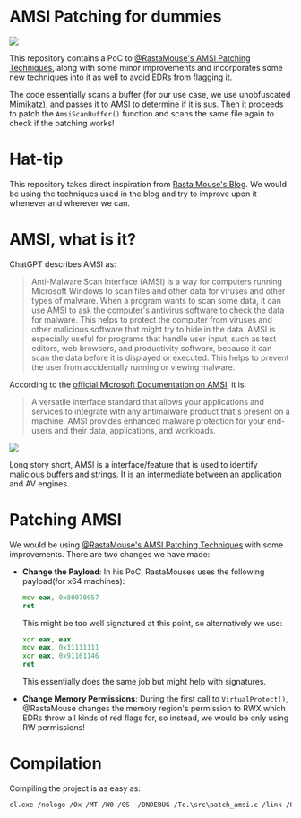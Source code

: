 # AMSI Patching for dummies

![](https://www.siliconera.com/wp-content/uploads/2022/11/FiDpzbCaYAINoN_.jpg)

This repository contains a PoC to [@RastaMouse's AMSI Patching Techniques](https://rastamouse.me/memory-patching-amsi-bypass/), along with some minor improvements and incorporates some new techniques into it as well to avoid EDRs from flagging it.

The code essentially scans a buffer (for our use case, we use unobfuscated Mimikatz), and passes it to AMSI to determine if it is sus. Then it proceeds to patch the `AmsiScanBuffer()` function and scans the same file again to check if the patching works!

# Hat-tip

This repository takes direct inspiration from [Rasta Mouse's Blog](https://rastamouse.me/memory-patching-amsi-bypass/). We would be using the techniques used in the blog and try to improve upon it whenever and wherever we can. 

# AMSI, what is it? 
ChatGPT describes AMSI as: 

> Anti-Malware Scan Interface (AMSI) is a way for computers running Microsoft Windows to scan files and other data for viruses and other types of malware. When a program wants to scan some data, it can use AMSI to ask the computer's antivirus software to check the data for malware. This helps to protect the computer from viruses and other malicious software that might try to hide in the data. AMSI is especially useful for programs that handle user input, such as text editors, web browsers, and productivity software, because it can scan the data before it is displayed or executed. This helps to prevent the user from accidentally running or viewing malware.

According to the [official Microsoft Documentation on AMSI](https://learn.microsoft.com/en-us/windows/win32/amsi/antimalware-scan-interface-portal), it is:

> A versatile interface standard that allows your applications and services to integrate with any antimalware product that's present on a machine. AMSI provides enhanced malware protection for your end-users and their data, applications, and workloads.

![](https://i0.wp.com/docs.microsoft.com/en-us/windows/win32/amsi/images/amsi7archi.jpg)

Long story short, AMSI is a interface/feature that is used to identify malicious buffers and strings. It is an intermediate between an application and AV engines.

# Patching AMSI

We would be using [@RastaMouse's AMSI Patching Techniques](https://rastamouse.me/memory-patching-amsi-bypass/) with some improvements. There are two changes we have made:

- **Change the Payload**: In his PoC, RastaMouses uses the following payload(for x64 machines):
  ```asm
  mov eax, 0x80070057 
  ret
  ```
  This might be too well signatured at this point, so alternatively we use:

  ```asm
  xor eax, eax
  mov eax, 0x11111111
  xor eax, 0x91161146
  ret
  ```
  This essentially does the same job but might help with signatures.

- **Change Memory Permissions**: During the first call to `VirtualProtect()`, @RastaMouse changes the memory region's permission to RWX which EDRs throw all kinds of red flags for, so instead, we would be only using RW permissions!

# Compilation

Compiling the project is as easy as:
```bash
cl.exe /nologo /Ox /MT /W0 /GS- /DNDEBUG /Tc.\src\patch_amsi.c /link /OUT:patcher.exe /SUBSYSTEM:CONSOLE /MACHINE:x64
```
